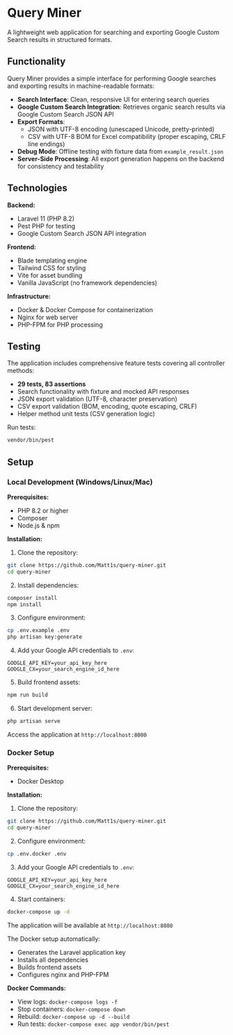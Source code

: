 # Query Miner

A lightweight web application for searching and exporting Google Custom Search results in structured formats.

## Functionality

Query Miner provides a simple interface for performing Google searches and exporting results in machine-readable formats:

- **Search Interface**: Clean, responsive UI for entering search queries
- **Google Custom Search Integration**: Retrieves organic search results via Google Custom Search JSON API
- **Export Formats**: 
  - JSON with UTF-8 encoding (unescaped Unicode, pretty-printed)
  - CSV with UTF-8 BOM for Excel compatibility (proper escaping, CRLF line endings)
- **Debug Mode**: Offline testing with fixture data from `example_result.json`
- **Server-Side Processing**: All export generation happens on the backend for consistency and testability

## Technologies

**Backend:**
- Laravel 11 (PHP 8.2)
- Pest PHP for testing
- Google Custom Search JSON API integration

**Frontend:**
- Blade templating engine
- Tailwind CSS for styling
- Vite for asset bundling
- Vanilla JavaScript (no framework dependencies)

**Infrastructure:**
- Docker & Docker Compose for containerization
- Nginx for web server
- PHP-FPM for PHP processing

## Testing

The application includes comprehensive feature tests covering all controller methods:

- **29 tests, 83 assertions**
- Search functionality with fixture and mocked API responses
- JSON export validation (UTF-8, character preservation)
- CSV export validation (BOM, encoding, quote escaping, CRLF)
- Helper method unit tests (CSV generation logic)

Run tests:
```bash
vendor/bin/pest
```

## Setup

### Local Development (Windows/Linux/Mac)

**Prerequisites:**
- PHP 8.2 or higher
- Composer
- Node.js & npm

**Installation:**

1. Clone the repository:
```bash
git clone https://github.com/Matt1s/query-miner.git
cd query-miner
```

2. Install dependencies:
```bash
composer install
npm install
```

3. Configure environment:
```bash
cp .env.example .env
php artisan key:generate
```

4. Add your Google API credentials to `.env`:
```env
GOOGLE_API_KEY=your_api_key_here
GOOGLE_CX=your_search_engine_id_here
```

5. Build frontend assets:
```bash
npm run build
```

6. Start development server:
```bash
php artisan serve
```

Access the application at `http://localhost:8000`

### Docker Setup

**Prerequisites:**
- Docker Desktop

**Installation:**

1. Clone the repository:
```bash
git clone https://github.com/Matt1s/query-miner.git
cd query-miner
```

2. Configure environment:
```bash
cp .env.docker .env
```

3. Add your Google API credentials to `.env`:
```env
GOOGLE_API_KEY=your_api_key_here
GOOGLE_CX=your_search_engine_id_here
```

4. Start containers:
```bash
docker-compose up -d
```

The application will be available at `http://localhost:8080`

The Docker setup automatically:
- Generates the Laravel application key
- Installs all dependencies
- Builds frontend assets
- Configures nginx and PHP-FPM

**Docker Commands:**

- View logs: `docker-compose logs -f`
- Stop containers: `docker-compose down`
- Rebuild: `docker-compose up -d --build`
- Run tests: `docker-compose exec app vendor/bin/pest`